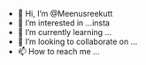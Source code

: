 - 👋 Hi, I’m @Meenusreekutt
- 👀 I’m interested in ...insta
- 🌱 I’m currently learning ...
- 💞️ I’m looking to collaborate on ...
- 📫 How to reach me ...

<!---
Meenusreekutt/Meenusreekutt is a ✨ special ✨ repository because its `README.md` (this file) appears on your GitHub profile.
You can click the Preview link to take a look at your changes.
--->
